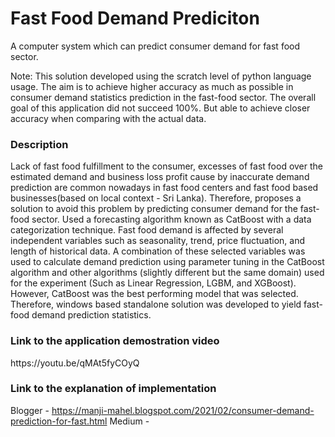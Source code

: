 # Fast Food Demand Prediciton
<p> A computer system which can predict consumer demand for fast food sector. </p>

<p color = "red">Note: This solution developed using the scratch level of python language usage. The aim is to achieve higher accuracy as much as possible in consumer demand statistics prediction in the fast-food sector. The overall goal of this application did not succeed 100%. But able to achieve closer accuracy when comparing with the actual data.</p>

<h3>Description</h3>
<p>
Lack of fast food fulfillment to the consumer, excesses of fast food over the estimated demand and business loss profit cause by inaccurate demand prediction are common nowadays in fast food centers and fast food based businesses(based on local context - Sri Lanka). Therefore, proposes a solution to avoid this problem by predicting consumer demand for the fast-food sector. Used a forecasting algorithm known as CatBoost with a data categorization technique. Fast food demand is affected by several independent variables such as seasonality, trend, price fluctuation, and length of historical data. A combination of these selected variables was used to calculate demand prediction using parameter tuning in the CatBoost algorithm and other algorithms (slightly different but the same domain) used for the experiment (Such as Linear Regression, LGBM, and XGBoost). However, CatBoost was the best performing model that was selected. Therefore, windows based standalone solution was developed to yield fast-food demand prediction statistics.</p>

<h3>Link to the application demostration video</h3> 
https://youtu.be/qMAt5fyCOyQ

<h3>Link to the explanation of implementation</h3>

Blogger - https://manji-mahel.blogspot.com/2021/02/consumer-demand-prediction-for-fast.html
Medium - 

